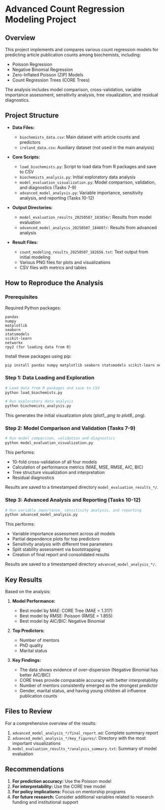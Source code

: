 # Advanced Count Regression Modeling Project

## Overview

This project implements and compares various count regression models for predicting article publication counts among biochemists, including:
- Poisson Regression
- Negative Binomial Regression
- Zero-Inflated Poisson (ZIP) Models
- Count Regression Trees (CORE Trees)

The analysis includes model comparison, cross-validation, variable importance assessment, sensitivity analysis, tree visualization, and residual diagnostics.

## Project Structure

- **Data Files:**
  - `biochemists_data.csv`: Main dataset with article counts and predictors
  - `ireland_data.csv`: Auxiliary dataset (not used in the main analysis)

- **Core Scripts:**
  - `load_biochemists.py`: Script to load data from R packages and save to CSV
  - `biochemists_analysis.py`: Initial exploratory data analysis
  - `model_evaluation_visualization.py`: Model comparison, validation, and diagnostics (Tasks 7-9)
  - `advanced_model_analysis.py`: Variable importance, sensitivity analysis, and reporting (Tasks 10-12)

- **Output Directories:**
  - `model_evaluation_results_20250507_183854/`: Results from model evaluation
  - `advanced_model_analysis_20250507_184607/`: Results from advanced analysis

- **Result Files:**
  - `count_modeling_results_20250507_182656.txt`: Text output from initial modeling
  - Various PNG files for plots and visualizations
  - CSV files with metrics and tables

## How to Reproduce the Analysis

### Prerequisites

Required Python packages:
```
pandas
numpy
matplotlib
seaborn
statsmodels
scikit-learn
networkx
rpy2 (for loading data from R)
```

Install these packages using pip:
```bash
pip install pandas numpy matplotlib seaborn statsmodels scikit-learn networkx rpy2
```

### Step 1: Data Loading and Exploration

```bash
# Load data from R packages and save to CSV
python load_biochemists.py

# Run exploratory data analysis
python biochemists_analysis.py
```

This generates the initial visualization plots (plot1_*.png to plot8_*.png).

### Step 2: Model Comparison and Validation (Tasks 7-9)

```bash
# Run model comparison, validation and diagnostics
python model_evaluation_visualization.py
```

This performs:
- 10-fold cross-validation of all four models
- Calculation of performance metrics (MAE, MSE, RMSE, AIC, BIC)
- Tree structure visualization and interpretation
- Residual diagnostics

Results are saved to a timestamped directory `model_evaluation_results_*/`.

### Step 3: Advanced Analysis and Reporting (Tasks 10-12)

```bash
# Run variable importance, sensitivity analysis, and reporting
python advanced_model_analysis.py
```

This performs:
- Variable importance assessment across all models
- Partial dependence plots for top predictors
- Sensitivity analysis with different tree parameters
- Split stability assessment via bootstrapping
- Creation of final report and consolidated results

Results are saved to a timestamped directory `advanced_model_analysis_*/`.

## Key Results

Based on the analysis:

1. **Model Performance:**
   - Best model by MAE: CORE Tree (MAE = 1.317)
   - Best model by RMSE: Poisson (RMSE = 1.855)
   - Best model by AIC/BIC: Negative Binomial

2. **Top Predictors:**
   - Number of mentors
   - PhD quality
   - Marital status

3. **Key Findings:**
   - The data shows evidence of over-dispersion (Negative Binomial has better AIC/BIC)
   - CORE trees provide comparable accuracy with better interpretability
   - Number of mentors consistently emerged as the strongest predictor
   - Gender, marital status, and having young children all influence publication counts

## Files to Review

For a comprehensive overview of the results:

1. `advanced_model_analysis_*/final_report.md`: Complete summary report
2. `advanced_model_analysis_*/key_figures/`: Directory with the most important visualizations
3. `model_evaluation_results_*/analysis_summary.txt`: Summary of model evaluation

## Recommendations

1. **For prediction accuracy:** Use the Poisson model
2. **For interpretability:** Use the CORE tree model
3. **For policy implications:** Focus on mentorship programs
4. **For future research:** Consider additional variables related to research funding and institutional support
